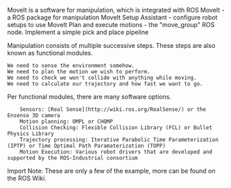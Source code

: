 MoveIt is a software for manipulation, which is integrated with ROS
    MoveIt - a ROS package for manipulation
    MoveIt Setup Assistant - configure robot setups to use MoveIt
    Plan and execute motions - the "move_group" ROS node.
    Implement a simple pick and place pipeline



Manipulation consists of multiple successive steps. These steps are also known as functional modules.

    We need to sense the environment somehow.
    We need to plan the motion we wish to perform.
    We need to check we won't collide with anything while moving.
    We need to calculate our trajectory and how fast we want to go.

 Per functional modules, there are many software options. 

        Sensors: [Real Sense](http://wiki.ros.org/RealSense/) or the Ensenso 3D camera
        Motion planning: OMPL or CHOMP
        Collision Checking: Flexible Collision Library (FCL) or Bullet Physics Library
        Trajectory processing: Iterative Parabolic Time Parameterization (IPTP) or Time Optimal Path Paramaterization (TOPP)
        Motion Execution: Various robot drivers that are developed and supported by the ROS-Industrial consortium

Import Note:
These are only a few of the example, more can be found on the ROS Wiki. 
